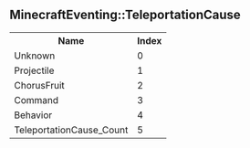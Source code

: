 ## MinecraftEventing::TeleportationCause

<table><tr><th>Name</th><th>Index</th><tr><td>Unknown</td><td>0</td></tr><tr><td>Projectile</td><td>1</td></tr><tr><td>ChorusFruit</td><td>2</td></tr><tr><td>Command</td><td>3</td></tr><tr><td>Behavior</td><td>4</td></tr><tr><td>TeleportationCause_Count</td><td>5</td></tr></table>